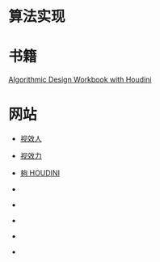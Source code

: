 # 算法实现

# 书籍
[Algorithmic Design Workbook with Houdini](https://github.com/all-in-one-houdini/Houdini_Algorithmic/blob/main/Algorithm_Implementation/Algorithmic%20Design%20Workbook%20with%20Houdini-%E5%B7%B2%E5%8E%8B%E7%BC%A9.pdf)


# 网站

* [视效人](https://www.vfx.ren/)

* [视效力](https://www.vfxforce.cn/)

* [夠 HOUDINI
](http://www.gohoudini.net/)

* []()

* []()

* []()

* []()

* []()
